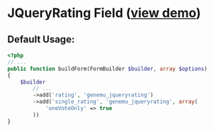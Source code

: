 # JQueryRating Field ([view demo](http://orkans-tmp.22web.net/star_rating/))

## Default Usage:

``` php
<?php
// ...
public function buildForm(FormBuilder $builder, array $options)
{
    $builder
        // ...
        ->add('rating', 'genemu_jqueryrating')
        ->add('single_rating', 'genemu_jqueryrating', array(
            'oneVoteOnly' => true
        ))
}
```
